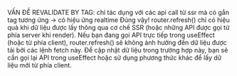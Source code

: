 VẤN ĐỀ REVALIDATE BY TAG:
chỉ tác dụng với các api call từ ssr mà có gắn tag tương ứng -> có hiệu ứng realtime
Đúng vậy! router.refresh() chỉ có hiệu quả khi dữ liệu được lấy thông qua cơ chế SSR (hoặc những API được gọi từ phía server khi render). Nếu bạn đang gọi API trực tiếp trong useEffect (hoặc từ phía client), router.refresh() sẽ không ảnh hưởng đến dữ liệu được tải bởi các lệnh fetch này. Để cập nhật dữ liệu trong trường hợp này, bạn sẽ cần gọi lại API trong useEffect hoặc sử dụng phương thức khác để lấy dữ liệu mới từ phía client.
